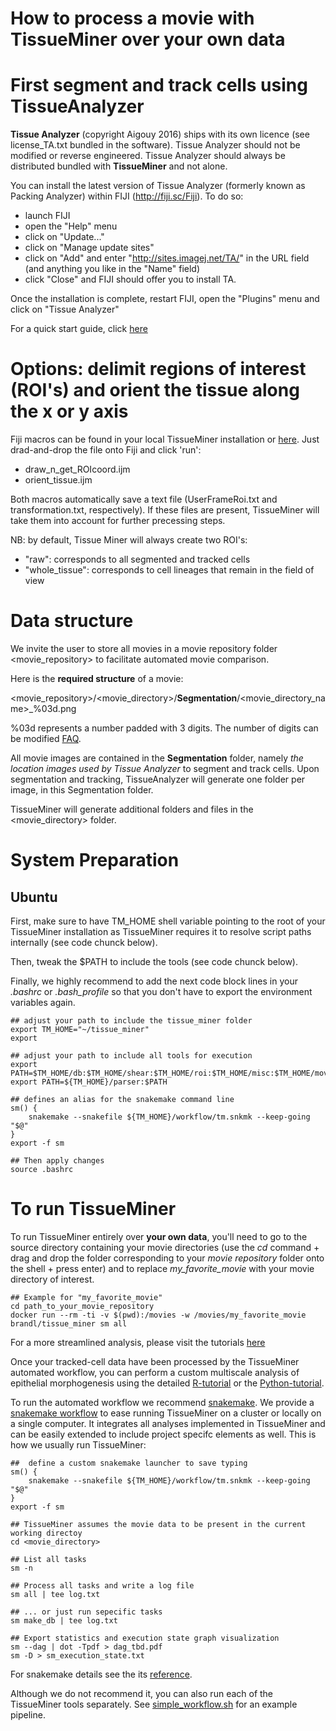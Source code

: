 How to process a movie with TissueMiner over **your own data**
=====================================


First segment and track cells using TissueAnalyzer
=============
**Tissue Analyzer** (copyright Aigouy 2016) ships with its own licence
(see license_TA.txt bundled in the software). Tissue Analyzer should not be modified or
reverse engineered.  Tissue Analyzer should always be distributed
bundled with **TissueMiner** and not alone.

You can install the latest version of Tissue Analyzer (formerly known
as Packing Analyzer) within FIJI (http://fiji.sc/Fiji). To do so:

* launch FIJI
* open the "Help" menu
* click on "Update..."
* click on "Manage update sites"
* click on "Add" and enter "http://sites.imagej.net/TA/" in the URL field (and anything you like in the "Name" field)
* click "Close" and FIJI should offer you to install TA.

Once the installation is complete, restart FIJI, open the "Plugins" menu and click on "Tissue Analyzer"

For a quick start guide, click [here](https://github.com/mpicbg-scicomp/tissue_miner/blob/master/docs/TAdoc.pdf)


Options: delimit regions of interest (ROI's) and orient the tissue along the x or y axis
=====

Fiji macros can be found in your local TissueMiner installation or [here](https://github.com/mpicbg-scicomp/tissue_miner/tree/master/fiji_macros). Just drad-and-drop the file onto Fiji and click 'run':
* draw_n_get_ROIcoord.ijm
* orient_tissue.ijm

Both macros automatically save a text file (UserFrameRoi.txt and transformation.txt, respectively). If these files are present, TissueMiner will take them into account for further precessing steps.

NB: by default, Tissue Miner will always create two ROI's: 
* "raw": corresponds to all segmented and tracked cells
* "whole_tissue": corresponds to cell lineages that remain in the field of view


Data structure
================

We invite the user to store all movies in a movie repository folder \<movie_repository\> to facilitate automated movie comparison.

Here is the **required structure** of a movie:


\<movie_repository\>/\<movie_directory\>/**Segmentation**/\<movie_directory_name\>_%03d.png

%03d represents a number padded with 3 digits. The number of digits can be modified [FAQ](https://github.com/mpicbg-scicomp/tissue_miner/blob/master/faq.md).

All movie images are contained in the **Segmentation** folder, namely *the location images used by Tissue Analyzer* to segment and track cells.
Upon segmentation and tracking, TissueAnalyzer will generate one folder per image, in this Segmentation folder.

TissueMiner will generate additional folders and files in the \<movie_directory\> folder.


System Preparation
=======================

## Ubuntu

First, make sure to have TM_HOME shell variable pointing to the root of your TissueMiner installation as TissueMiner requires it to resolve script paths internally (see code chunck below).

Then, tweak the $PATH to include the tools (see code chunck below).

Finally, we highly recommend to add the next code block lines in your *.bashrc* or *.bash_profile* so that you don't have to export the environment variables again.

```
## adjust your path to include the tissue_miner folder
export TM_HOME="~/tissue_miner"
export

## adjust your path to include all tools for execution
export PATH=$TM_HOME/db:$TM_HOME/shear:$TM_HOME/roi:$TM_HOME/misc:$TM_HOME/movies:$TM_HOME/shear_contributions:$TM_HOME/topology:$TM_HOME/triangles:$TM_HOME/lineage:$PATH
export PATH=${TM_HOME}/parser:$PATH

## defines an alias for the snakemake command line
sm() {
    snakemake --snakefile ${TM_HOME}/workflow/tm.snkmk --keep-going "$@"
}
export -f sm

## Then apply changes
source .bashrc
```



To run TissueMiner 
=======================

To run TissueMiner entirely over **your own data**, you'll need to go to the source directory containing your movie directories (use the *cd* command + drag and drop the folder corresponding to your *movie repository* folder onto the shell + press enter) and to replace *my_favorite_movie* with your movie directory of interest.

```
## Example for "my_favorite_movie"
cd path_to_your_movie_repository
docker run --rm -ti -v $(pwd):/movies -w /movies/my_favorite_movie brandl/tissue_miner sm all
```

For a more streamlined analysis, please visit the tutorials [here]()



Once your tracked-cell data have been processed by the TissueMiner automated workflow, you can perform a custom multiscale analysis of epithelial morphogenesis using the detailed [R-tutorial](https://mpicbg-scicomp.github.io/tissue_miner/tm_tutorial/R-tutorial.html) or the [Python-tutorial](https://github.com/mpicbg-scicomp/tissue_miner/blob/master/docs/TM_tutorial_in_Python/TissueMiner_pythonTutorial-3WT_Demo.md).




To run the automated workflow we recommend [snakemake](https://bitbucket.org/johanneskoester/snakemake/wiki/Home). We provide a [snakemake workflow](workflow/tm.snkmk) to ease running TissueMiner on a cluster or locally on a single computer. It integrates all analyses implemented in TissueMiner and can be easily extended to include project specifc elements as well. This is how we usually run TissueMiner:

    ##  define a custom snakemake launcher to save typing
    sm() {
        snakemake --snakefile ${TM_HOME}/workflow/tm.snkmk --keep-going "$@"
    }
    export -f sm

    ## TissueMiner assumes the movie data to be present in the current working directoy
    cd <movie_directory>

    ## List all tasks
    sm -n

    ## Process all tasks and write a log file
    sm all | tee log.txt

    ## ... or just run sepecific tasks
    sm make_db | tee log.txt

    ## Export statistics and execution state graph visualization
    sm --dag | dot -Tpdf > dag_tbd.pdf
    sm -D > sm_execution_state.txt

For snakemake details see the its [reference](https://bitbucket.org/johanneskoester/snakemake/wiki/Home).

Although we do not recommend it, you can also run each of the TissueMiner tools separately. See [simple_workflow.sh](workflow/simple_workflow.sh) for an example pipeline.
